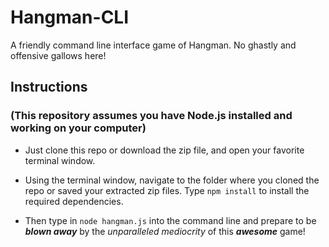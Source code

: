 # Hangman-CLI

A friendly command line interface game of Hangman.  No ghastly and offensive gallows here!

## Instructions
### (This repository assumes you have Node.js installed and working on your computer)

* Just clone this repo or download the zip file, and open your favorite terminal window.

* Using the terminal window, navigate to the folder where you cloned the repo or saved your extracted zip files. Type `npm install` to install the required dependencies.

* Then type in `node hangman.js` into the command line and prepare to be *__blown away__* by the *unparalleled mediocrity* of this _**awesome**_ game!
